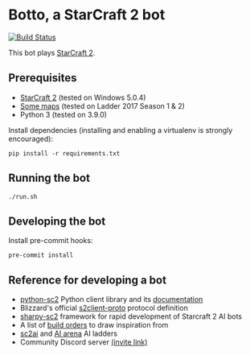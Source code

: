 # Botto, a StarCraft 2 bot

[![Build Status](https://travis-ci.org/Vilsepi/sc2-botto.svg?branch=main)](https://travis-ci.org/Vilsepi/sc2-botto)

This bot plays [StarCraft 2](https://starcraft2.com/).

## Prerequisites

- [StarCraft 2](https://us.battle.net/account/sc2/starter-edition/) (tested on Windows 5.0.4)
- [Some maps](https://github.com/Blizzard/s2client-proto#downloads) (tested on Ladder 2017 Season 1 & 2)
- Python 3 (tested on 3.9.0)

Install dependencies (installing and enabling a virtualenv is strongly encouraged):

    pip install -r requirements.txt

## Running the bot

    ./run.sh

## Developing the bot

Install pre-commit hooks:

    pre-commit install

## Reference for developing a bot

- [python-sc2](https://github.com/BurnySc2/python-sc2) Python client library and its [documentation](https://burnysc2.github.io/python-sc2/docs/index.html)
- Blizzard's official [s2client-proto](https://github.com/Blizzard/s2client-proto) protocol definition
- [sharpy-sc2](https://github.com/DrInfy/sharpy-sc2) framework for rapid development of Starcraft 2 AI bots
- A list of [build orders](https://lotv.spawningtool.com/build/) to draw inspiration from
- [sc2ai](https://sc2ai.net/) and [AI arena](https://aiarena.net/) AI ladders
- Community Discord server [(invite link)](https://discord.gg/BH58ZVt)
